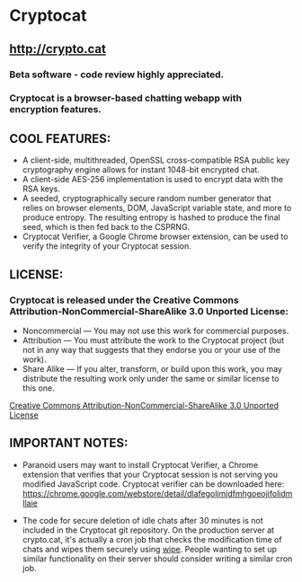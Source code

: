 # Cryptocat
## http://crypto.cat
### Beta software - code review highly appreciated.

### Cryptocat is a browser-based chatting webapp with encryption features.

## COOL FEATURES:
* A client-side, multithreaded, OpenSSL cross-compatible RSA public key cryptography engine allows for instant 1048-bit encrypted chat.
* A client-side AES-256 implementation is used to encrypt data with the RSA keys.
* A seeded, cryptographically secure random number generator that relies on browser elements, DOM, JavaScript variable state, and more to produce entropy. The resulting entropy is hashed to produce the final seed, which is then fed back to the CSPRNG.
* Cryptocat Verifier, a Google Chrome browser extension, can be used to verify the integrity of your Cryptocat session.

## LICENSE:
### Cryptocat is released under the Creative Commons Attribution-NonCommercial-ShareAlike 3.0 Unported License:
* Noncommercial — You may not use this work for commercial purposes.
* Attribution — You must attribute the work to the Cryptocat project (but not in any way that suggests that they endorse you or your use of the work).
* Share Alike — If you alter, transform, or build upon this work, you may distribute the resulting work only under the same or similar license to this one.

[Creative Commons Attribution-NonCommercial-ShareAlike 3.0 Unported License](http://creativecommons.org/licenses/by-nc-sa/3.0/)


## IMPORTANT NOTES:
* Paranoid users may want to install Cryptocat Verifier, a Chrome extension that verifies that your Cryptocat session is not serving you modified JavaScript code.
Cryptocat verifier can be downloaded here: https://chrome.google.com/webstore/detail/dlafegoljmjdfmhgoeojifolidmllaie

* The code for secure deletion of idle chats after 30 minutes is not included in the Cryptocat git repository. On the production server at crypto.cat, it's actually a cron job that checks the modification time of chats and wipes them securely using [wipe](http://linux.die.net/man/1/wipe). People wanting to set up similar functionality on their server should consider writing a similar cron job.